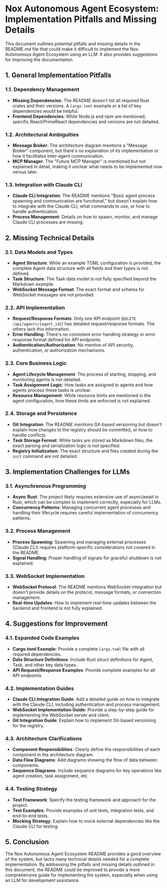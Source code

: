 # Nox Autonomous Agent Ecosystem: Implementation Pitfalls and Missing Details

This document outlines potential pitfalls and missing details in the README.md file that could make it difficult to implement the Nox Autonomous Agent Ecosystem using an LLM. It also provides suggestions for improving the documentation.

## 1. General Implementation Pitfalls

### 1.1. Dependency Management

- **Missing Dependencies**: The README doesn't list all required Rust crates and their versions. A `Cargo.toml` example or a list of key dependencies would be helpful.
- **Frontend Dependencies**: While Node.js and npm are mentioned, specific React/PrimeReact dependencies and versions are not detailed.

### 1.2. Architectural Ambiguities

- **Message Broker**: The architecture diagram mentions a "Message Broker" component, but there's no explanation of its implementation or how it facilitates inter-agent communication.
- **MCP Manager**: The "Future MCP Manager" is mentioned but not explained in detail, making it unclear what needs to be implemented now versus later.

### 1.3. Integration with Claude CLI

- **Claude CLI Integration**: The README mentions "Basic agent process spawning and communication are functional," but doesn't explain how to integrate with the Claude CLI, what commands to use, or how to handle authentication.
- **Process Management**: Details on how to spawn, monitor, and manage Claude CLI processes are missing.

## 2. Missing Technical Details

### 2.1. Data Models and Types

- **Agent Structure**: While an example TOML configuration is provided, the complete Agent data structure with all fields and their types is not defined.
- **Task Structure**: The Task data model is not fully specified beyond the Markdown example.
- **WebSocket Message Format**: The exact format and schema for WebSocket messages are not provided.

### 2.2. API Implementation

- **Request/Response Formats**: Only one API endpoint (`DELETE /api/agents/{agent_id}`) has detailed request/response formats. The others lack this information.
- **Error Handling**: There's no consistent error handling strategy or error response format defined for API endpoints.
- **Authentication/Authorization**: No mention of API security, authentication, or authorization mechanisms.

### 2.3. Core Business Logic

- **Agent Lifecycle Management**: The process of starting, stopping, and monitoring agents is not detailed.
- **Task Assignment Logic**: How tasks are assigned to agents and how agents process these tasks is unclear.
- **Resource Management**: While resource limits are mentioned in the agent configuration, how these limits are enforced is not explained.

### 2.4. Storage and Persistence

- **Git Integration**: The README mentions Git-based versioning but doesn't explain how changes to the registry should be committed, or how to handle conflicts.
- **Task Storage Format**: While tasks are stored as Markdown files, the exact parsing and serialization logic is not specified.
- **Registry Initialization**: The exact structure and files created during the `init` command are not detailed.

## 3. Implementation Challenges for LLMs

### 3.1. Asynchronous Programming

- **Async Rust**: The project likely requires extensive use of async/await in Rust, which can be complex to implement correctly, especially for LLMs.
- **Concurrency Patterns**: Managing concurrent agent processes and handling their lifecycle requires careful implementation of concurrency patterns.

### 3.2. Process Management

- **Process Spawning**: Spawning and managing external processes (Claude CLI) requires platform-specific considerations not covered in the README.
- **Signal Handling**: Proper handling of signals for graceful shutdown is not explained.

### 3.3. WebSocket Implementation

- **WebSocket Protocol**: The README mentions WebSocket integration but doesn't provide details on the protocol, message formats, or connection management.
- **Real-time Updates**: How to implement real-time updates between the backend and frontend is not fully explained.

## 4. Suggestions for Improvement

### 4.1. Expanded Code Examples

- **Cargo.toml Example**: Provide a complete `Cargo.toml` file with all required dependencies.
- **Data Structure Definitions**: Include Rust struct definitions for Agent, Task, and other key data types.
- **API Request/Response Examples**: Provide complete examples for all API endpoints.

### 4.2. Implementation Guides

- **Claude CLI Integration Guide**: Add a detailed guide on how to integrate with the Claude CLI, including authentication and process management.
- **WebSocket Implementation Guide**: Provide a step-by-step guide for implementing the WebSocket server and client.
- **Git Integration Guide**: Explain how to implement Git-based versioning for the registry.

### 4.3. Architecture Clarifications

- **Component Responsibilities**: Clearly define the responsibilities of each component in the architecture diagram.
- **Data Flow Diagrams**: Add diagrams showing the flow of data between components.
- **Sequence Diagrams**: Include sequence diagrams for key operations like agent creation, task assignment, etc.

### 4.4. Testing Strategy

- **Test Framework**: Specify the testing framework and approach for the project.
- **Test Examples**: Provide examples of unit tests, integration tests, and end-to-end tests.
- **Mocking Strategy**: Explain how to mock external dependencies like the Claude CLI for testing.

## 5. Conclusion

The Nox Autonomous Agent Ecosystem README provides a good overview of the system, but lacks many technical details needed for a complete implementation. By addressing the pitfalls and missing details outlined in this document, the README could be improved to provide a more comprehensive guide for implementing the system, especially when using an LLM for development assistance.